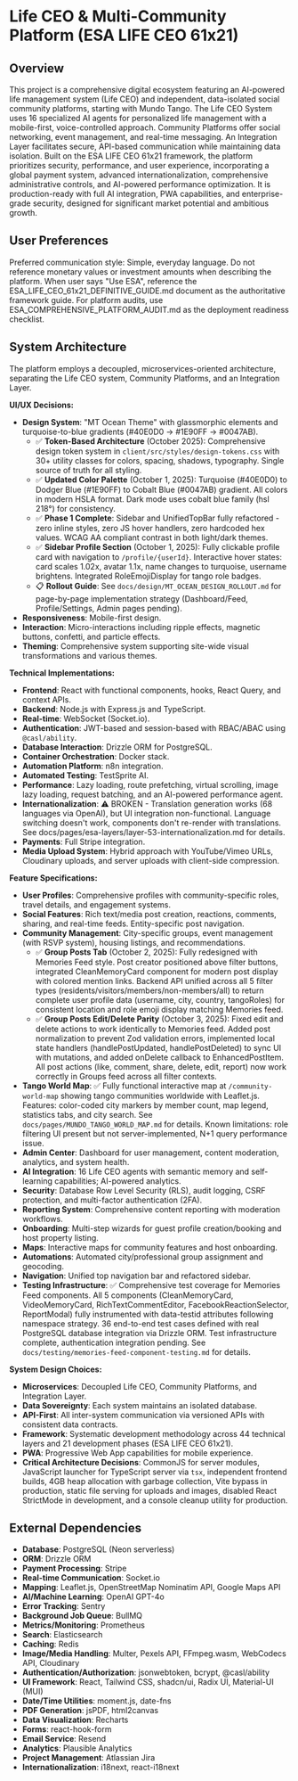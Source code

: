# Life CEO & Multi-Community Platform (ESA LIFE CEO 61x21)

## Overview

This project is a comprehensive digital ecosystem featuring an AI-powered life management system (Life CEO) and independent, data-isolated social community platforms, starting with Mundo Tango. The Life CEO System uses 16 specialized AI agents for personalized life management with a mobile-first, voice-controlled approach. Community Platforms offer social networking, event management, and real-time messaging. An Integration Layer facilitates secure, API-based communication while maintaining data isolation. Built on the ESA LIFE CEO 61x21 framework, the platform prioritizes security, performance, and user experience, incorporating a global payment system, advanced internationalization, comprehensive administrative controls, and AI-powered performance optimization. It is production-ready with full AI integration, PWA capabilities, and enterprise-grade security, designed for significant market potential and ambitious growth.

## User Preferences

Preferred communication style: Simple, everyday language.
Do not reference monetary values or investment amounts when describing the platform.
When user says "Use ESA", reference the ESA_LIFE_CEO_61x21_DEFINITIVE_GUIDE.md document as the authoritative framework guide.
For platform audits, use ESA_COMPREHENSIVE_PLATFORM_AUDIT.md as the deployment readiness checklist.

## System Architecture

The platform employs a decoupled, microservices-oriented architecture, separating the Life CEO system, Community Platforms, and an Integration Layer.

**UI/UX Decisions:**
- **Design System**: "MT Ocean Theme" with glassmorphic elements and turquoise-to-blue gradients (#40E0D0 → #1E90FF → #0047AB).
  - ✅ **Token-Based Architecture** (October 2025): Comprehensive design token system in `client/src/styles/design-tokens.css` with 30+ utility classes for colors, spacing, shadows, typography. Single source of truth for all styling.
  - ✅ **Updated Color Palette** (October 1, 2025): Turquoise (#40E0D0) to Dodger Blue (#1E90FF) to Cobalt Blue (#0047AB) gradient. All colors in modern HSLA format. Dark mode uses cobalt blue family (hsl 218°) for consistency.
  - ✅ **Phase 1 Complete**: Sidebar and UnifiedTopBar fully refactored - zero inline styles, zero JS hover handlers, zero hardcoded hex values. WCAG AA compliant contrast in both light/dark themes.
  - ✅ **Sidebar Profile Section** (October 1, 2025): Fully clickable profile card with navigation to `/profile/{userId}`. Interactive hover states: card scales 1.02x, avatar 1.1x, name changes to turquoise, username brightens. Integrated RoleEmojiDisplay for tango role badges.
  - 📋 **Rollout Guide**: See `docs/design/MT_OCEAN_DESIGN_ROLLOUT.md` for page-by-page implementation strategy (Dashboard/Feed, Profile/Settings, Admin pages pending).
- **Responsiveness**: Mobile-first design.
- **Interaction**: Micro-interactions including ripple effects, magnetic buttons, confetti, and particle effects.
- **Theming**: Comprehensive system supporting site-wide visual transformations and various themes.

**Technical Implementations:**
- **Frontend**: React with functional components, hooks, React Query, and context APIs.
- **Backend**: Node.js with Express.js and TypeScript.
- **Real-time**: WebSocket (Socket.io).
- **Authentication**: JWT-based and session-based with RBAC/ABAC using `@casl/ability`.
- **Database Interaction**: Drizzle ORM for PostgreSQL.
- **Container Orchestration**: Docker stack.
- **Automation Platform**: n8n integration.
- **Automated Testing**: TestSprite AI.
- **Performance**: Lazy loading, route prefetching, virtual scrolling, image lazy loading, request batching, and an AI-powered performance agent.
- **Internationalization**: ⚠️ BROKEN - Translation generation works (68 languages via OpenAI), but UI integration non-functional. Language switching doesn't work, components don't re-render with translations. See docs/pages/esa-layers/layer-53-internationalization.md for details.
- **Payments**: Full Stripe integration.
- **Media Upload System**: Hybrid approach with YouTube/Vimeo URLs, Cloudinary uploads, and server uploads with client-side compression.

**Feature Specifications:**
- **User Profiles**: Comprehensive profiles with community-specific roles, travel details, and engagement systems.
- **Social Features**: Rich text/media post creation, reactions, comments, sharing, and real-time feeds. Entity-specific post navigation.
- **Community Management**: City-specific groups, event management (with RSVP system), housing listings, and recommendations.
  - ✅ **Group Posts Tab** (October 2, 2025): Fully redesigned with Memories Feed style. Post creator positioned above filter buttons, integrated CleanMemoryCard component for modern post display with colored mention links. Backend API unified across all 5 filter types (residents/visitors/members/non-members/all) to return complete user profile data (username, city, country, tangoRoles) for consistent location and role emoji display matching Memories feed.
  - ✅ **Group Posts Edit/Delete Parity** (October 3, 2025): Fixed edit and delete actions to work identically to Memories feed. Added post normalization to prevent Zod validation errors, implemented local state handlers (handlePostUpdated, handlePostDeleted) to sync UI with mutations, and added onDelete callback to EnhancedPostItem. All post actions (like, comment, share, delete, edit, report) now work correctly in Groups feed across all filter contexts.
- **Tango World Map**: ✅ Fully functional interactive map at `/community-world-map` showing tango communities worldwide with Leaflet.js. Features: color-coded city markers by member count, map legend, statistics tabs, and city search. See `docs/pages/MUNDO_TANGO_WORLD_MAP.md` for details. Known limitations: role filtering UI present but not server-implemented, N+1 query performance issue.
- **Admin Center**: Dashboard for user management, content moderation, analytics, and system health.
- **AI Integration**: 16 Life CEO agents with semantic memory and self-learning capabilities; AI-powered analytics.
- **Security**: Database Row Level Security (RLS), audit logging, CSRF protection, and multi-factor authentication (2FA).
- **Reporting System**: Comprehensive content reporting with moderation workflows.
- **Onboarding**: Multi-step wizards for guest profile creation/booking and host property listing.
- **Maps**: Interactive maps for community features and host onboarding.
- **Automations**: Automated city/professional group assignment and geocoding.
- **Navigation**: Unified top navigation bar and refactored sidebar.
- **Testing Infrastructure**: ✅ Comprehensive test coverage for Memories Feed components. All 5 components (CleanMemoryCard, VideoMemoryCard, RichTextCommentEditor, FacebookReactionSelector, ReportModal) fully instrumented with data-testid attributes following namespace strategy. 36 end-to-end test cases defined with real PostgreSQL database integration via Drizzle ORM. Test infrastructure complete, authentication integration pending. See `docs/testing/memories-feed-component-testing.md` for details.

**System Design Choices:**
- **Microservices**: Decoupled Life CEO, Community Platforms, and Integration Layer.
- **Data Sovereignty**: Each system maintains an isolated database.
- **API-First**: All inter-system communication via versioned APIs with consistent data contracts.
- **Framework**: Systematic development methodology across 44 technical layers and 21 development phases (ESA LIFE CEO 61x21).
- **PWA**: Progressive Web App capabilities for mobile experience.
- **Critical Architecture Decisions**: CommonJS for server modules, JavaScript launcher for TypeScript server via `tsx`, independent frontend builds, 4GB heap allocation with garbage collection, Vite bypass in production, static file serving for uploads and images, disabled React StrictMode in development, and a console cleanup utility for production.

## External Dependencies

- **Database**: PostgreSQL (Neon serverless)
- **ORM**: Drizzle ORM
- **Payment Processing**: Stripe
- **Real-time Communication**: Socket.io
- **Mapping**: Leaflet.js, OpenStreetMap Nominatim API, Google Maps API
- **AI/Machine Learning**: OpenAI GPT-4o
- **Error Tracking**: Sentry
- **Background Job Queue**: BullMQ
- **Metrics/Monitoring**: Prometheus
- **Search**: Elasticsearch
- **Caching**: Redis
- **Image/Media Handling**: Multer, Pexels API, FFmpeg.wasm, WebCodecs API, Cloudinary
- **Authentication/Authorization**: jsonwebtoken, bcrypt, @casl/ability
- **UI Framework**: React, Tailwind CSS, shadcn/ui, Radix UI, Material-UI (MUI)
- **Date/Time Utilities**: moment.js, date-fns
- **PDF Generation**: jsPDF, html2canvas
- **Data Visualization**: Recharts
- **Forms**: react-hook-form
- **Email Service**: Resend
- **Analytics**: Plausible Analytics
- **Project Management**: Atlassian Jira
- **Internationalization**: i18next, react-i18next